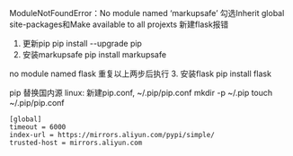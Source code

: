 ModuleNotFoundError：No module named ‘markupsafe’
 勾选Inherit global site-packages和Make available to all projexts
新建flask报错
1. 更新pip
   pip install --upgrade pip
2. 安装markupsafe 
   pip install markupsafe

no module named flask
 重复以上两步后执行
3. 安装flask 
   pip install flask


pip 替换国内源
linux: 
新建pip.conf, ~/.pip/pip.conf 
mkdir -p ~/.pip
touch ~/.pip/pip.conf

```
[global]
timeout = 6000
index-url = https://mirrors.aliyun.com/pypi/simple/
trusted-host = mirrors.aliyun.com
```